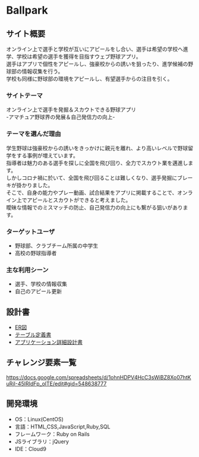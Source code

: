 # Ballpark

## サイト概要
オンライン上で選手と学校が互いにアピールをし合い、選手は希望の学校へ進学、学校は希望の選手を獲得を目指すウェブ野球アプリ。<br>
選手はアプリで個性をアピールし、強豪校からの誘いを狙ったり、進学候補の野球部の情報収集を行う。<br>
学校も同様に野球部の環境をアピールし、有望選手からの注目を引く。

### サイトテーマ
オンライン上で選手を発掘＆スカウトできる野球アプリ<br>
-アマチュア野球界の発展＆自己発信力の向上-

### テーマを選んだ理由
学生野球は強豪校からの誘いをきっかけに親元を離れ、より高いレベルで野球留学をする事例が増えています。<br>
指導者は魅力のある選手を探しに全国を飛び回り、全力でスカウト業を邁進します。<br>
しかしコロナ禍に於いて、全国を飛び回ることは難しくなり、選手発掘にブレーキが掛かりました。<br>
そこで、自身の能力やプレー動画、試合結果をアプリに掲載することで、オンライン上でアピールとスカウトができると考えました。<br>
曖昧な情報でのミスマッチの防止、自己発信力の向上にも繋がる狙いがあります。<br>

### ターゲットユーザ
* 野球部、クラブチーム所属の中学生
* 高校の野球指導者

### 主な利用シーン
* 選手、学校の情報収集
* 自己のアピール更新

## 設計書
* [ER図](https://app.diagrams.net/#G10kamJc2fXY-YGzSvsHkX0Gd9L-LAAI36)
* [テーブル定義書](https://docs.google.com/spreadsheets/d/1IKr_4ofgEyeq2Y5gqXivO9q6E9oBQUd8IFndDe-uYvs/edit#gid=490553716)
* [アプリケーション詳細設計書](https://docs.google.com/spreadsheets/d/1IKr_4ofgEyeq2Y5gqXivO9q6E9oBQUd8IFndDe-uYvs/edit#gid=45363133)

## チャレンジ要素一覧
https://docs.google.com/spreadsheets/d/1ohnHDPV4HcC3sWiBZ8Xo07htKuRjI-45IRIdFp_olTE/edit#gid=548638777

## 開発環境
- OS：Linux(CentOS)
- 言語：HTML,CSS,JavaScript,Ruby,SQL
- フレームワーク：Ruby on Rails
- JSライブラリ：jQuery
- IDE：Cloud9
